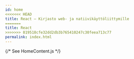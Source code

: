 ```yaml
---
id: home
<<<<<<< HEAD
title: React – Kirjasto web- ja natiivikäyttöliittymille
=======
title: React
>>>>>>> 819518cfe32dd2db3b765410247c30feea713c77
permalink: index.html
---
```


{/* See HomeContent.js */}